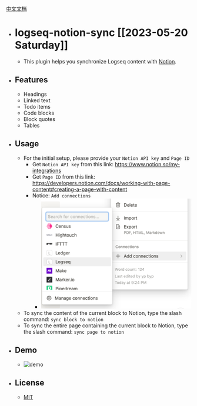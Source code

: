 [中文文档](./README_CN.md)

- # logseq-notion-sync [[2023-05-20 Saturday]]
	- This plugin helps you synchronize Logseq content with [Notion](https://notion.so/).
- ## Features
	- Headings
	- Linked text
	- Todo items
	- Code blocks
	- Block quotes
	- Tables
- ## Usage
	- For the initial setup, please provide your `Notion API key` and `Page ID`
		- Get `Notion API key` from this link: https://www.notion.so/my-integrations
		- Get `Page ID` from this link: https://developers.notion.com/docs/working-with-page-content#creating-a-page-with-content
		- Notice: `Add connections`
			- ![Add connections](./add_connections.png)
	- To sync the content of the current block to Notion, type the slash command: `sync block to notion`
	- To sync the entire page containing the current block to Notion, type the slash command: `sync page to notion`
- ## Demo
	- ![demo](./logseq-to-notion.gif)
- ## License
	- [MIT](https://choosealicense.com/licenses/mit/)
